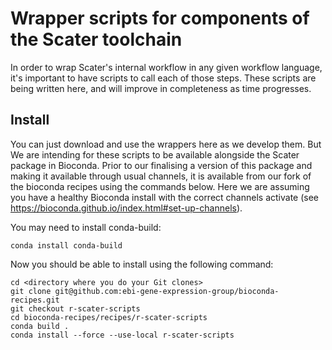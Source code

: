 # Wrapper scripts for components of the Scater toolchain

In order to wrap Scater's internal workflow in any given workflow language, it's important to have scripts to call each of those steps. These scripts are being written here, and will improve in completeness as time progresses. 

## Install

You can just download and use the wrappers here as we develop them. But We are intending for these scripts to be available alongside the Scater package in Bioconda. Prior to our finalising a version of this package and making it available through usual channels, it is available from our fork of the bioconda recipes using the commands below. Here we are assuming you have a healthy Bioconda install with the correct channels activate (see https://bioconda.github.io/index.html#set-up-channels). 

You may need to install conda-build:

```
conda install conda-build
```

Now you should be able to install using the following command:

```
cd <directory where you do your Git clones>
git clone git@github.com:ebi-gene-expression-group/bioconda-recipes.git
git checkout r-scater-scripts
cd bioconda-recipes/recipes/r-scater-scripts
conda build .
conda install --force --use-local r-scater-scripts
```
